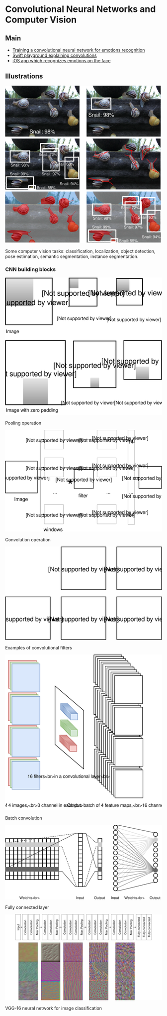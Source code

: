 # Convolutional Neural Networks and Computer Vision

## Main

- [Training a convolutional neural network for emotions recognition](src/emo_cnn.ipynb)
- [Swift playground explaining convolutions](src/Convolution_filters.playground)
- [iOS app which recognizes emotions on the face](src/empathy_iOS_app/)

## Illustrations

![](supplementary/cv_tasks.svg)

Some computer vision tasks: classification, localization, object detection, pose estimation, semantic segmentation, instance segmentation.

### CNN building blocks

![](supplementary/pooling.svg)

Pooling operation

![](supplementary/conv_op.svg)

Convolution operation

![](supplementary/filters.svg)

Examples of convolutional filters

![](supplementary/batch.svg)

Batch convolution

![](supplementary/fc.svg)

Fully connected layer

![](supplementary/vgg16.svg)

VGG-16 neural network for image classification
